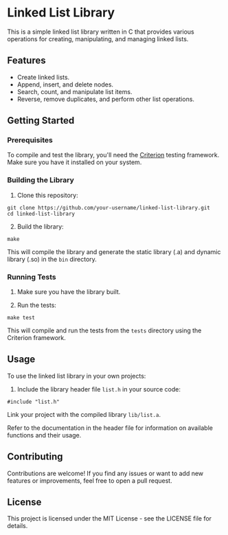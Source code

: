 # Linked List Library

This is a simple linked list library written in C that provides various operations for creating, manipulating, and managing linked lists.

## Features

- Create linked lists.
- Append, insert, and delete nodes.
- Search, count, and manipulate list items.
- Reverse, remove duplicates, and perform other list operations.

## Getting Started

### Prerequisites

To compile and test the library, you'll need the [Criterion](https://github.com/Snaipe/Criterion) testing framework. Make sure you have it installed on your system.

### Building the Library

1. Clone this repository:
~~~
git clone https://github.com/your-username/linked-list-library.git
cd linked-list-library
~~~

2. Build the library:
~~~
make
~~~

This will compile the library and generate the static library (.a) and dynamic library (.so) in the `bin` directory.

### Running Tests

1. Make sure you have the library built.

2. Run the tests:
~~~
make test
~~~

This will compile and run the tests from the `tests` directory using the Criterion framework.

## Usage

To use the linked list library in your own projects:

1. Include the library header file `list.h` in your source code:

~~~
#include "list.h"
~~~

Link your project with the compiled library `lib/list.a`.

Refer to the documentation in the header file for information on available functions and their usage.

## Contributing
Contributions are welcome! If you find any issues or want to add new features or improvements, feel free to open a pull request.

## License
This project is licensed under the MIT License - see the LICENSE file for details.
